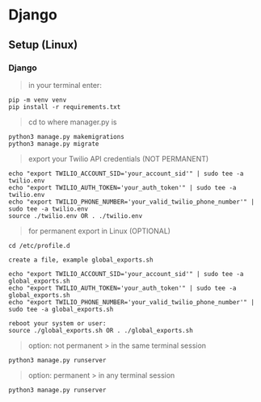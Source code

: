 # Django

## Setup (Linux)

### Django

> in your terminal enter:

```
pip -m venv venv
pip install -r requirements.txt
```

> cd to where manager.py is

```
python3 manage.py makemigrations
python3 manage.py migrate
```

> export your Twilio API credentials (NOT PERMANENT)

```
echo "export TWILIO_ACCOUNT_SID='your_account_sid'" | sudo tee -a twilio.env
echo "export TWILIO_AUTH_TOKEN='your_auth_token'" | sudo tee -a twilio.env
echo "export TWILIO_PHONE_NUMBER='your_valid_twilio_phone_number'" | sudo tee -a twilio.env
source ./twilio.env OR . ./twilio.env 
```

> for permanent export in Linux (OPTIONAL)

```
cd /etc/profile.d

create a file, example global_exports.sh

echo "export TWILIO_ACCOUNT_SID='your_account_sid'" | sudo tee -a global_exports.sh
echo "export TWILIO_AUTH_TOKEN='your_auth_token'" | sudo tee -a global_exports.sh
echo "export TWILIO_PHONE_NUMBER='your_valid_twilio_phone_number'" | sudo tee -a global_exports.sh

reboot your system or user:
source ./global_exports.sh OR . ./global_exports.sh 
```

> option: not permanent > in the same terminal session

`python3 manage.py runserver`

> option: permanent > in any terminal session

`python3 manage.py runserver`
